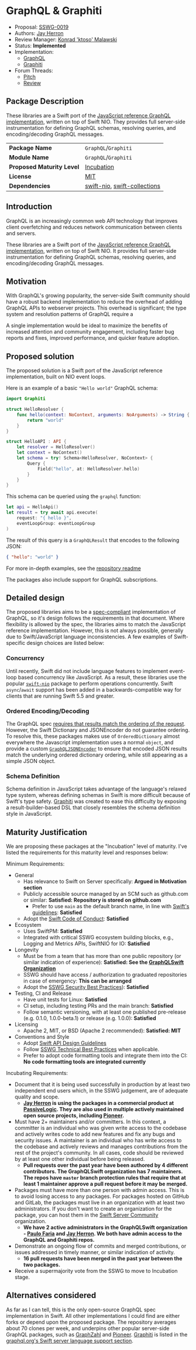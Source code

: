 # GraphQL & Graphiti

* Proposal: [SSWG-0019](0019-graphql.md)
* Authors: [Jay Herron](https://github.com/NeedleInAJayStack)
* Review Manager: [Konrad 'ktoso' Malawski](https://github.com/ktoso)
* Status: **Implemented**
* Implementation: 
    * [GraphQL](https://github.com/GraphQLSwift/GraphQL)
    * [Graphiti](https://github.com/GraphQLSwift/Graphiti)
* Forum Threads: 
    *  [Pitch](https://forums.swift.org/t/pitch-graphql/59554)
    *  [Review](https://forums.swift.org/t/sswg-0019-graphql-graphiti/59799)

## Package Description
These libraries are a Swift port of the [JavaScript reference GraphQL implementation](https://github.com/graphql/graphql-js), written on top of Swift NIO. They provides full server-side instrumentation for defining GraphQL schemas, resolving queries, and encoding/decoding GraphQL messages.

|  |  |
|--|--|
| **Package Name** | `GraphQL`/`Graphiti` |
| **Module Name** | `GraphQL`/`Graphiti` |
| **Proposed Maturity Level** | [Incubation](https://github.com/swift-server/sswg/blob/main/process/incubation.md#process-diagram) |
| **License** | [MIT](https://mit-license.org/) |
| **Dependencies** | [swift-nio](https://github.com/apple/swift-nio), [swift-collections](https://github.com/apple/swift-collections) |

## Introduction

GraphQL is an increasingly common web API technology that improves client overfetching and reduces network communication between clients and servers.

These libraries are a Swift port of the [JavaScript reference GraphQL implementation](https://github.com/graphql/graphql-js), written on top of Swift NIO. It provides full server-side instrumentation for defining GraphQL schemas, resolving queries, and encoding/decoding GraphQL messages.

## Motivation

With GraphQL's growing popularity, the server-side Swift community should have a robust backend implementation to reduce the overhead of adding GraphQL APIs to webserver projects. This overhead is significant; the type system and resolution patterns of GraphQL require a 

A single implementation would be ideal to maximize the benefits of increased attention and community engagement, including faster bug reports and fixes, improved performance, and quicker feature adoption.

## Proposed solution

The proposed solution is a Swift port of the JavaScript reference implementation, built on NIO event loops.

Here is an example of a basic `"Hello world"` GraphQL schema:

```swift
import Graphiti

struct HelloResolver {
    func hello(context: NoContext, arguments: NoArguments) -> String {
        return "world"
    }
}

struct HelloAPI : API {
    let resolver = HelloResolver()
    let context = NoContext()
    let schema = try! Schema<HelloResolver, NoContext> {
        Query {
            Field("hello", at: HelloResolver.hello)
        }
    }
}
```

This schema can be queried using the `graphql` function:

```swift
let api = HelloApi()
let result = try await api.execute(
    request: "{ hello }",
    eventLoopGroup: eventLoopGroup
)
```

The result of this query is a `GraphQLResult` that encodes to the following JSON:

```json
{ "hello": "world" }
```

For more in-depth examples, see the [repository readme](https://github.com/GraphQLSwift/GraphQL/blob/master/README.md)

The packages also include support for GraphQL subscriptions.

## Detailed design

The proposed libraries aims to be a [spec-compliant](https://spec.graphql.org/October2021/#sec-Overview) implementation of GraphQL, so it's design follows the requirements in that document. Where flexibility is allowed by the spec, the libraries aims to match the JavaScript reference implementation. However, this is not always possible, generally due to Swift/JavaScript language inconsistencies. A few examples of Swift-specific design choices are listed below:

### Concurrency

Until recently, Swift did not include language features to implement event-loop based concurrency like JavaScript. As a result, these libraries use the popular [`swift-nio`](https://github.com/apple/swift-nio) package to perform operations concurrently. Swift `async`/`await` support has been added in a backwards-compatible way for clients that are running Swift 5.5 and greater.

### Ordered Encoding/Decoding

The GraphQL spec [requires that results match the ordering of the request](https://spec.graphql.org/October2021/#sec-Serialized-Map-Ordering). However, the Swift Dictionary and JSONEncoder do not guarantee ordering. To resolve this, these packages makes use of `OrderedDictionary` almost everywhere the Javascript implementation uses a normal `object`, and provide a custom [`GraphQLJSONEncoder`](https://github.com/GraphQLSwift/GraphQL/blob/master/Sources/GraphQL/Map/GraphQLJSONEncoder.swift) to ensure that encoded JSON results match the underlying ordered dictionary ordering, while still appearing as a simple JSON object.

### Schema Definition

Schema definition in JavaScript takes advantage of the language's relaxed type system, whereas defining schemas in Swift is more difficult because of Swift's type safety. [Graphiti](https://github.com/GraphQLSwift/Graphiti) was created to ease this difficulty by exposing a result-builder-based DSL that closely resembles the schema definition style in JavaScript.

## Maturity Justification

We are proposing these packages at the "Incubation" level of maturity. I've listed the requirements for this maturity level and responses below:

Minimum Requirements:

* General
  * Has relevance to Swift on Server specifically: **Argued in Motivation section**
  * Publicly accessible source managed by an SCM such as github.com or similar: **Satisfied: Repository is stored on github.com**
    * Prefer to use `main` as the default branch name, in line with [Swift's guidelines](https://forums.swift.org/t/moving-default-branch-to-main/38515): **Satisfied**
  * Adopt the [Swift Code of Conduct](https://swift.org/community/#code-of-conduct): **Satisfied**
* Ecosystem
  * Uses SwiftPM: **Satisfied**
  * Integrated with critical SSWG ecosystem building blocks, e.g., Logging and Metrics APIs, SwiftNIO for IO: **Satisfied**
* Longevity
  * Must be from a team that has more than one public repository (or similar indication of experience): **Satisfied: See the [GraphQLSwift Organization](https://github.com/GraphQLSwift)**
  * SSWG should have access / authorization to graduated repositories in case of emergency: **This can be arranged**
  * Adopt the [SSWG Security Best Practices](../security/README.md)): **Satisfied**
* Testing, CI and Release
  * Have unit tests for Linux: **Satisfied**
  * CI setup, including testing PRs and the main branch: **Satisfied**
  * Follow semantic versioning, with at least one published pre-release (e.g. 0.1.0, 1.0.0-beta.1) or release (e.g. 1.0.0): **Satisfied**
* Licensing
  * Apache 2, MIT, or BSD (Apache 2 recommended): **Satisfied: MIT**
* Conventions and Style
  * Adopt [Swift API Design Guidelines](https://swift.org/documentation/api-design-guidelines/)
  * Follow [SSWG Technical Best Practices](#technical-best-practices) when applicable.
  * Prefer to adopt code formatting tools and integrate them into the CI: **No code formatting tools are integrated currently**

Incubating Requirements:

* Document that it is being used successfully in production by at least two independent end users which, in the SSWG judgement, are of adequate quality and scope.
  * **[Jay Herron](https://github.com/NeedleInAJayStack) is using the packages in a commercial product at [PassiveLogic](https://passivelogic.com/). They are also used in multiple actively maintained open source projects, including [Pioneer](https://github.com/d-exclaimation/pioneer).**
* Must have 2+ maintainers and/or committers. In this context, a committer is an individual who was given write access to the codebase and actively writes code to add new features and fix any bugs and security issues. A maintainer is an individual who has write access to the codebase and actively reviews and manages contributions from the rest of the project's community. In all cases, code should be reviewed by at least one other individual before being released.
  * **Pull requests over the past year have been authored by 4 different contributors. The GraphQLSwift organization has 7 maintainers. The repos have `master` branch protection rules that require that at least 1 maintainer approve a pull request before it may be merged.**
* Packages must have more than one person with admin access. This is to avoid losing access to any packages. For packages hosted on GitHub and GitLab, the packages must live in an organization with at least two administrators. If you don't want to create an organization for the package, you can host them in the [Swift Server Community](https://github.com/swift-server-community) organization.
  * **We have 2 active administrators in the GraphQLSwift organization - [Paulo Faria](https://github.com/paulofaria) and [Jay Herron](https://github.com/NeedleInAJayStack). We both have admin access to the GraphQL and Graphiti repos.**
* Demonstrate an ongoing flow of commits and merged contributions, or issues addressed in timely manner, or similar indication of activity.
  * **16 pull requests have been merged in the past year between the two packages.**
* Receive a supermajority vote from the SSWG to move to Incubation stage.

## Alternatives considered

As far as I can tell, this is the only open-source GraphQL spec implementation in Swift. All other implementations I could find are either forks or depend upon the proposed package. The repository averages about 70 clones per week, and underpins other popular server-side GraphQL packages, such as [GraphZahl](https://github.com/nerdsupremacist/GraphZahl) and [Pioneer](https://github.com/d-exclaimation/pioneer). [Graphiti](https://github.com/GraphQLSwift/Graphiti) is listed in the [graphql.org's Swift server language support section](https://graphql.org/code/#swift-objective-c).
